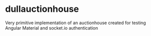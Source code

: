 # dullauctionhouse
Very primitive implementation of an auctionhouse created for testing Angular Material and socket.io authentication
